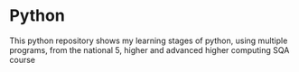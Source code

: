 # Python
This python repository shows my learning stages of python, using multiple programs, from the national 5, higher and advanced higher computing SQA course
